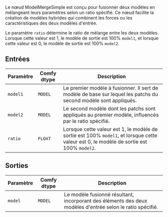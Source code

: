 
Le nœud ModelMergeSimple est conçu pour fusionner deux modèles en mélangeant leurs paramètres selon un ratio spécifié. Ce nœud facilite la création de modèles hybrides qui combinent les forces ou les caractéristiques des deux modèles d'entrée.

Le paramètre `ratio` détermine le ratio de mélange entre les deux modèles. Lorsque cette valeur est 1, le modèle de sortie est 100% `model1`, et lorsque cette valeur est 0, le modèle de sortie est 100% `model2`.

## Entrées

| Paramètre | Comfy dtype | Description |
|-----------|-------------|-------------|
| `model1`  | `MODEL`     | Le premier modèle à fusionner. Il sert de modèle de base sur lequel les patchs du second modèle sont appliqués. |
| `model2`  | `MODEL`     | Le second modèle dont les patchs sont appliqués au premier modèle, influencés par le ratio spécifié. |
| `ratio`   | `FLOAT`     | Lorsque cette valeur est 1, le modèle de sortie est 100% `model1`, et lorsque cette valeur est 0, le modèle de sortie est 100% `model2`. |

## Sorties

| Paramètre | Comfy dtype | Description |
|-----------|-------------|-------------|
| `model`   | `MODEL`     | Le modèle fusionné résultant, incorporant des éléments des deux modèles d'entrée selon le ratio spécifié. |
